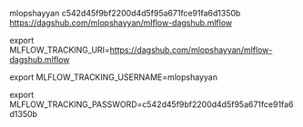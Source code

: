 mlopshayyan
c542d45f9bf2200d4d5f95a671fce91fa6d1350b
https://dagshub.com/mlopshayyan/mlflow-dagshub.mlflow


export MLFLOW_TRACKING_URI=https://dagshub.com/mlopshayyan/mlflow-dagshub.mlflow

export MLFLOW_TRACKING_USERNAME=mlopshayyan  

export MLFLOW_TRACKING_PASSWORD=c542d45f9bf2200d4d5f95a671fce91fa6d1350b

